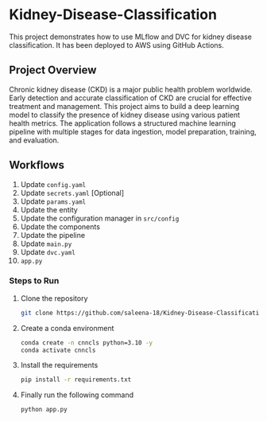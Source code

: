 # Kidney-Disease-Classification

This project demonstrates how to use MLflow and DVC for kidney disease classification. It has been deployed to AWS using GitHub Actions.

## Project Overview

Chronic kidney disease (CKD) is a major public health problem worldwide. Early detection and accurate classification of CKD are crucial for effective treatment and management. This project aims to build a deep learning model to classify the presence of kidney disease using various patient health metrics. The application follows a structured machine learning pipeline with multiple stages for data ingestion, model preparation, training, and evaluation.


## Workflows

1. Update `config.yaml`
2. Update `secrets.yaml` [Optional]
3. Update `params.yaml`
4. Update the entity
5. Update the configuration manager in `src/config`
6. Update the components
7. Update the pipeline
8. Update `main.py`
9. Update `dvc.yaml`
10. `app.py`

### Steps to Run

1. Clone the repository

    ```bash
    git clone https://github.com/saleena-18/Kidney-Disease-Classification
    ```

2. Create a conda environment

    ```bash
    conda create -n cnncls python=3.10 -y
    conda activate cnncls
    ```

3. Install the requirements

    ```bash
    pip install -r requirements.txt
    ```

4. Finally run the following command

    ```bash
    python app.py
    ```
    
